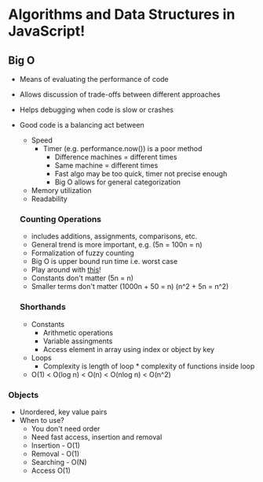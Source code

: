 # Algorithms and Data Structures in JavaScript!

## Big O

- Means of evaluating the performance of code
- Allows discussion of trade-offs between different approaches
- Helps debugging when code is slow or crashes
- Good code is a balancing act between

  - Speed
    - Timer (e.g. performance.now()) is a poor method
      - Difference machines = different times
      - Same machine = different times
      - Fast algo may be too quick, timer not precise enough
      - Big O allows for general categorization
  - Memory utilization
  - Readability

  ### Counting Operations

  - includes additions, assignments, comparisons, etc.
  - General trend is more important, e.g. (5n = 100n = n)
  - Formalization of fuzzy counting
  - Big O is upper bound run time i.e. worst case
  - Play around with [this](https://rithmschool.github.io/function-timer-demo/)!
  - Constants don't matter (5n = n)
  - Smaller terms don't matter (1000n + 50 = n) (n^2 + 5n = n^2)

  ### Shorthands

  - Constants
    - Arithmetic operations
    - Variable assingments
    - Access element in array using index or object by key
  - Loops
    - Complexity is length of loop \* complexity of functions inside loop
  - O(1) < O(log n) < O(n) < O(nlog n) < O(n^2)

### Objects

- Unordered, key value pairs
- When to use?
  - You don't need order
  - Need fast access, insertion and removal
  - Insertion - O(1)
  - Removal - O(1)
  - Searching - O(N)
  - Access O(1)
